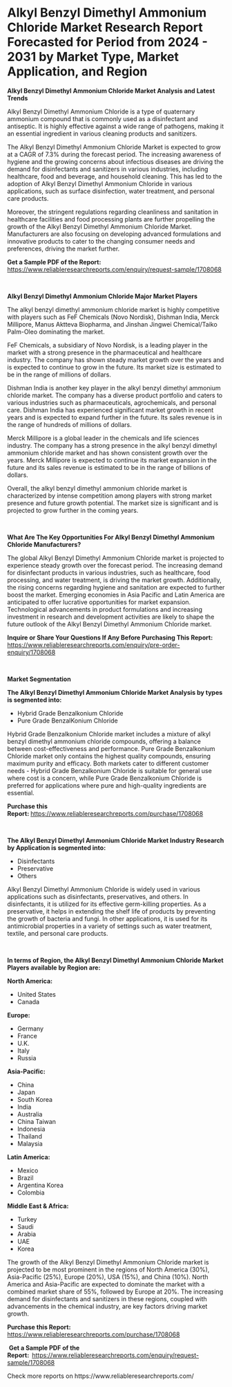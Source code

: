 <p><h1>Alkyl Benzyl Dimethyl Ammonium Chloride Market Research Report Forecasted for Period from 2024 -  2031 by Market Type, Market Application, and Region</h1></p><p><strong>Alkyl Benzyl Dimethyl Ammonium Chloride Market Analysis and Latest Trends</strong></p>
<p><p>Alkyl Benzyl Dimethyl Ammonium Chloride is a type of quaternary ammonium compound that is commonly used as a disinfectant and antiseptic. It is highly effective against a wide range of pathogens, making it an essential ingredient in various cleaning products and sanitizers.</p><p>The Alkyl Benzyl Dimethyl Ammonium Chloride Market is expected to grow at a CAGR of 7.3% during the forecast period. The increasing awareness of hygiene and the growing concerns about infectious diseases are driving the demand for disinfectants and sanitizers in various industries, including healthcare, food and beverage, and household cleaning. This has led to the adoption of Alkyl Benzyl Dimethyl Ammonium Chloride in various applications, such as surface disinfection, water treatment, and personal care products.</p><p>Moreover, the stringent regulations regarding cleanliness and sanitation in healthcare facilities and food processing plants are further propelling the growth of the Alkyl Benzyl Dimethyl Ammonium Chloride Market. Manufacturers are also focusing on developing advanced formulations and innovative products to cater to the changing consumer needs and preferences, driving the market further.</p></p>
<p><strong>Get a Sample PDF of the Report:&nbsp;</strong> <a href="https://www.reliableresearchreports.com/enquiry/request-sample/1708068">https://www.reliableresearchreports.com/enquiry/request-sample/1708068</a></p>
<p>&nbsp;</p>
<p><strong>Alkyl Benzyl Dimethyl Ammonium Chloride Major Market Players</strong></p>
<p><p>The alkyl benzyl dimethyl ammonium chloride market is highly competitive with players such as FeF Chemicals (Novo Nordisk), Dishman India, Merck Millipore, Manus Aktteva Biopharma, and Jinshan Jingwei Chemical/Taiko Palm-Oleo dominating the market.</p><p>FeF Chemicals, a subsidiary of Novo Nordisk, is a leading player in the market with a strong presence in the pharmaceutical and healthcare industry. The company has shown steady market growth over the years and is expected to continue to grow in the future. Its market size is estimated to be in the range of millions of dollars.</p><p>Dishman India is another key player in the alkyl benzyl dimethyl ammonium chloride market. The company has a diverse product portfolio and caters to various industries such as pharmaceuticals, agrochemicals, and personal care. Dishman India has experienced significant market growth in recent years and is expected to expand further in the future. Its sales revenue is in the range of hundreds of millions of dollars.</p><p>Merck Millipore is a global leader in the chemicals and life sciences industry. The company has a strong presence in the alkyl benzyl dimethyl ammonium chloride market and has shown consistent growth over the years. Merck Millipore is expected to continue its market expansion in the future and its sales revenue is estimated to be in the range of billions of dollars.</p><p>Overall, the alkyl benzyl dimethyl ammonium chloride market is characterized by intense competition among players with strong market presence and future growth potential. The market size is significant and is projected to grow further in the coming years.</p></p>
<p>&nbsp;</p>
<p><strong>What Are The Key Opportunities For Alkyl Benzyl Dimethyl Ammonium Chloride Manufacturers?</strong></p>
<p><p>The global Alkyl Benzyl Dimethyl Ammonium Chloride market is projected to experience steady growth over the forecast period. The increasing demand for disinfectant products in various industries, such as healthcare, food processing, and water treatment, is driving the market growth. Additionally, the rising concerns regarding hygiene and sanitation are expected to further boost the market. Emerging economies in Asia Pacific and Latin America are anticipated to offer lucrative opportunities for market expansion. Technological advancements in product formulations and increasing investment in research and development activities are likely to shape the future outlook of the Alkyl Benzyl Dimethyl Ammonium Chloride market.</p></p>
<p><strong>Inquire or Share Your Questions If Any Before Purchasing This Report:</strong> <a href="https://www.reliableresearchreports.com/enquiry/pre-order-enquiry/1708068">https://www.reliableresearchreports.com/enquiry/pre-order-enquiry/1708068</a></p>
<p>&nbsp;</p>
<p><strong>Market Segmentation</strong></p>
<p><strong>The Alkyl Benzyl Dimethyl Ammonium Chloride Market Analysis by types is segmented into:</strong></p>
<p><ul><li>Hybrid Grade Benzalkonium Chloride</li><li>Pure Grade BenzalKonium Chloride</li></ul></p>
<p><p>Hybrid Grade Benzalkonium Chloride market includes a mixture of alkyl benzyl dimethyl ammonium chloride compounds, offering a balance between cost-effectiveness and performance. Pure Grade Benzalkonium Chloride market only contains the highest quality compounds, ensuring maximum purity and efficacy. Both markets cater to different customer needs - Hybrid Grade Benzalkonium Chloride is suitable for general use where cost is a concern, while Pure Grade Benzalkonium Chloride is preferred for applications where pure and high-quality ingredients are essential.</p></p>
<p><strong>Purchase this Report:&nbsp;</strong><a href="https://www.reliableresearchreports.com/purchase/1708068">https://www.reliableresearchreports.com/purchase/1708068</a></p>
<p>&nbsp;</p>
<p><strong>The Alkyl Benzyl Dimethyl Ammonium Chloride Market Industry Research by Application is segmented into:</strong></p>
<p><ul><li>Disinfectants</li><li>Preservative</li><li>Others</li></ul></p>
<p><p>Alkyl Benzyl Dimethyl Ammonium Chloride is widely used in various applications such as disinfectants, preservatives, and others. In disinfectants, it is utilized for its effective germ-killing properties. As a preservative, it helps in extending the shelf life of products by preventing the growth of bacteria and fungi. In other applications, it is used for its antimicrobial properties in a variety of settings such as water treatment, textile, and personal care products.</p></p>
<p>&nbsp;</p>
<p><strong>In terms of Region, the Alkyl Benzyl Dimethyl Ammonium Chloride Market Players available by Region are:</strong></p>
<p>
    <p> <strong> North America: </strong>
        <ul>
            <li>United States</li>
            <li>Canada</li>
        </ul>
        </p> 
    <p> <strong> Europe: </strong>
        <ul>
            <li>Germany</li>
            <li>France</li>
            <li>U.K.</li>
            <li>Italy</li>
            <li>Russia</li>
        </ul>
        </p> 
    <p> <strong> Asia-Pacific: </strong>
        <ul>
            <li>China</li>
            <li>Japan</li>
            <li>South Korea</li>
            <li>India</li>
            <li>Australia</li>
            <li>China Taiwan</li>
            <li>Indonesia</li>
            <li>Thailand</li>
            <li>Malaysia</li>
        </ul>
        </p> 
    <p> <strong> Latin America: </strong>
        <ul>
            <li>Mexico</li>
            <li>Brazil</li>
            <li>Argentina Korea</li>
            <li>Colombia</li>
        </ul>
        </p> 
    <p> <strong> Middle East & Africa: </strong>
        <ul>
            <li>Turkey</li>
            <li>Saudi</li>
            <li>Arabia</li>
            <li>UAE</li>
            <li>Korea</li>
        </ul>
    </p>
    </p>
<p><p>The growth of the Alkyl Benzyl Dimethyl Ammonium Chloride market is projected to be most prominent in the regions of North America (30%), Asia-Pacific (25%), Europe (20%), USA (15%), and China (10%). North America and Asia-Pacific are expected to dominate the market with a combined market share of 55%, followed by Europe at 20%. The increasing demand for disinfectants and sanitizers in these regions, coupled with advancements in the chemical industry, are key factors driving market growth.</p></p>
<p><strong>Purchase this Report: </strong><a href="https://www.reliableresearchreports.com/purchase/1708068">https://www.reliableresearchreports.com/purchase/1708068</a></p>
<p>&nbsp;<strong>Get a Sample PDF of the Report:&nbsp;&nbsp;</strong><a href="https://www.reliableresearchreports.com/enquiry/request-sample/1708068">https://www.reliableresearchreports.com/enquiry/request-sample/1708068</a></p>
<p><strong></strong></p>
<p>Check more reports on https://www.reliableresearchreports.com/</p>
